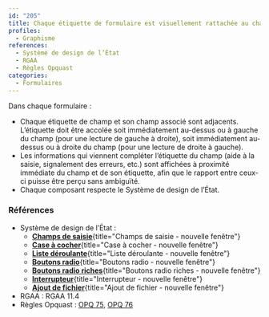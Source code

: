 ```yaml
---
id: "205"
title: Chaque étiquette de formulaire est visuellement rattachée au champ qu’elle décrit.
profiles:
  - Graphisme
references:
  - Système de design de l’État
  - RGAA
  - Règles Opquast
categories:
  - Formulaires
---
```


Dans chaque formulaire :
* Chaque étiquette de champ et son champ associé sont adjacents. L’étiquette doit être accolée soit immédiatement au-dessus ou à gauche du champ (pour une lecture de gauche à droite), soit immédiatement au-dessus ou à droite du champ (pour une lecture de droite à gauche).
* Les informations qui viennent compléter l’étiquette du champ (aide à la saisie, signalement des erreurs, etc.) sont affichées à proximité immédiate du champ et de son étiquette, afin que le rapport entre ceux-ci puisse être perçu sans ambiguïté.
* Chaque composant respecte le Système de design de l’État.

### Références
* Système de design de l’État :
  * [**Champs de saisie**](https://www.systeme-de-design.gouv.fr/elements-d-interface/composants/champ-de-saisie){title="Champs de saisie - nouvelle fenêtre"}
  * [**Case à cocher**](https://www.systeme-de-design.gouv.fr/elements-d-interface/composants/case-a-cocher){title="Case à cocher - nouvelle fenêtre"}
  * [**Liste déroulante**](https://www.systeme-de-design.gouv.fr/elements-d-interface/composants/liste-deroulante){title="Liste déroulante - nouvelle fenêtre"}
  * [**Boutons radio**](https://www.systeme-de-design.gouv.fr/elements-d-interface/composants/boutons-radio){title="Boutons radio - nouvelle fenêtre"}
  * [**Boutons radio riches**](hhttps://www.systeme-de-design.gouv.fr/elements-d-interface/composants/boutons-radio-riches){title="Boutons radio riches  - nouvelle fenêtre"}
  * [**Interrupteur**](https://www.systeme-de-design.gouv.fr/elements-d-interface/composants/interrupteur){title="Interrupteur - nouvelle fenêtre"}
  * [**Ajout de fichier**](https://www.systeme-de-design.gouv.fr/elements-d-interface/composants/ajout-de-fichier){title="Ajout de fichier - nouvelle fenêtre"}
*   RGAA : RGAA 11.4
*   Règles Opquast : [OPQ 75](https://checklists.opquast.com/fr/assurance-qualite-web/chaque-etiquette-de-formulaire-est-visuellement-rattachee-au-champ-quelle-decrit), [OPQ 76](https://checklists.opquast.com/fr/assurance-qualite-web/les-informations-contextuelles-se-rapportant-a-un-champ-de-formulaire-lui-sont-visuellement-rattachees)
